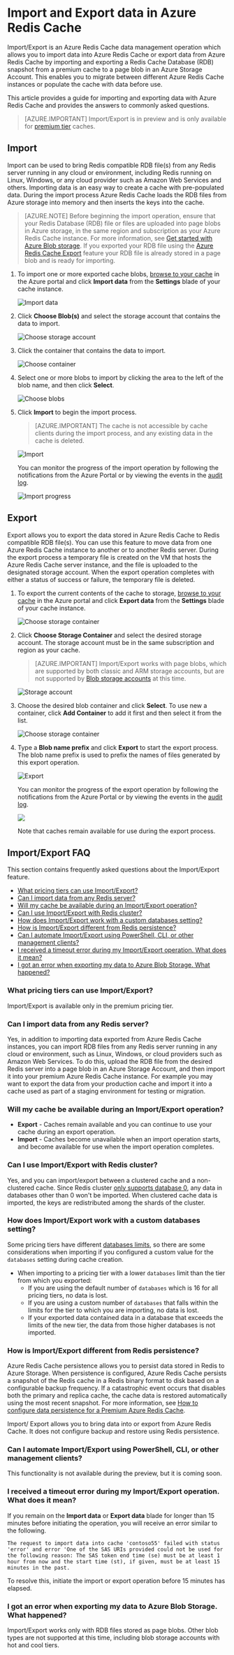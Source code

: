 <!-- not suitable for Mooncake -->

<properties 
	pageTitle="Import and Export data in Azure Redis Cache | Azure" 
	description="Learn how to import and export data to and from blob storage with your premium Azure Redis Cache instances" 
	services="redis-cache" 
	documentationCenter="" 
	authors="steved0x" 
	manager="douge" 
	editor=""/>

<tags
	ms.service="cache"
	ms.date="05/23/2016"
	wacn.date=""/>

# Import and Export data in Azure Redis Cache

Import/Export is an Azure Redis Cache data management operation which allows you to import data into Azure Redis Cache or export data from Azure Redis Cache by importing and exporting a Redis Cache Database (RDB) snapshot from a premium cache to a page blob in an Azure Storage Account. This enables you to migrate between different Azure Redis Cache instances or populate the cache with data before use.

This article provides a guide for importing and exporting data with Azure Redis Cache and provides the answers to commonly asked questions.

>[AZURE.IMPORTANT] Import/Export is in preview and is only available for [premium tier](/documentation/articles/cache-premium-tier-intro/) caches.

## Import

Import can be used to bring Redis compatible RDB file(s) from any Redis server running in any cloud or environment, including Redis running on Linux, Windows, or any cloud provider such as Amazon Web Services and others. Importing data is an easy way to create a cache with pre-populated data. During the import process Azure Redis Cache loads the RDB files from Azure storage into memory and then inserts the keys into the cache.

>[AZURE.NOTE] Before beginning the import operation, ensure that your Redis Database (RDB) file or files are uploaded into page blobs in Azure storage, in the same region and subscription as your Azure Redis Cache instance. For more information, see [Get started with Azure Blob storage](/documentation/articles/storage-dotnet-how-to-use-blobs/). If you exported your RDB file using the [Azure Redis Cache Export](#export) feature your RDB file is already stored in a page blob and is ready for importing.

1. To import one or more exported cache blobs, [browse to your cache](/documentation/articles/cache-configure/#configure-redis-cache-settings) in the Azure portal and click **Import data** from the **Settings** blade of your cache instance.

    ![Import data][cache-import-data]

2. Click **Choose Blob(s)** and select the storage account that contains the data to import.

    ![Choose storage account][cache-import-choose-storage-account]

3. Click the container that contains the data to import.

    ![Choose container][cache-import-choose-container]

4. Select one or more blobs to import by clicking the area to the left of the blob name, and then click **Select**.

    ![Choose blobs][cache-import-choose-blobs]

5. Click **Import** to begin the import process.

    >[AZURE.IMPORTANT] The cache is not accessible by cache clients during the import process, and any existing data in the cache is deleted.

    ![Import][cache-import-blobs]

    You can monitor the progress of the import operation by following the notifications from the Azure Portal or by viewing the events in the [audit log](/documentation/articles/cache-configure/#support-amp-troubleshooting-settings).

    ![Import progress][cache-import-data-import-complete] 


## Export

Export allows you to export the data stored in Azure Redis Cache to Redis compatible RDB file(s). You can use this feature to move data from one Azure Redis Cache instance to another or to another Redis server. During the export process a temporary file is created on the VM that hosts the Azure Redis Cache server instance, and the file is uploaded to the designated storage account. When the export operation completes with either a status of success or failure, the temporary file is deleted.

1. To export the current contents of the cache to storage, [browse to your cache](/documentation/articles/cache-configure/#configure-redis-cache-settings) in the Azure portal and click **Export data** from the **Settings** blade of your cache instance.

    ![Choose storage container][cache-export-data-choose-storage-container]

2. Click **Choose Storage Container** and select the desired storage account. The storage account must be in the same subscription and region as your cache.

    >[AZURE.IMPORTANT] Import/Export works with page blobs, which are supported by both classic and ARM storage accounts, but are not supported by [Blob storage accounts](/documentation/articles/storage-blob-storage-tiers/#blob-storage-accounts) at this time.

    ![Storage account][cache-export-data-choose-account]

3. Choose the desired blob container and click **Select**. To use new a container, click **Add Container** to add it first and then select it from the list.

    ![Choose storage container][cache-export-data-container]

4. Type a **Blob name prefix** and click **Export** to start the export process. The blob name prefix is used to prefix the names of files generated by this export operation.

    ![Export][cache-export-data]

    You can monitor the progress of the export operation by following the notifications from the Azure Portal or by viewing the events in the [audit log](/documentation/articles/cache-configure/#support-amp-troubleshooting-settings).

    ![][cache-export-data-export-complete]

    Note that caches remain available for use during the export process.


## Import/Export FAQ

This section contains frequently asked questions about the Import/Export feature.

-	[What pricing tiers can use Import/Export?](#what-pricing-tiers-can-use-importexport)
-	[Can I import data from any Redis server?](#can-i-import-data-from-any-redis-server)
-	[Will my cache be available during an Import/Export operation?](#will-my-cache-be-available-during-an-importexport-operation)
-	[Can I use Import/Export with Redis cluster?](#can-i-use-importexport-with-redis-cluster)
-	[How does Import/Export work with a custom databases setting?](#how-does-importexport-work-with-a-custom-databases-setting)
-	[How is Import/Export different from Redis persistence?](#how-is-importexport-different-from-redis-persistence)
-	[Can I automate Import/Export using PowerShell, CLI, or other management clients?](#can-i-automate-importexport-using-powershell-cli-or-other-management-clients)
-	[I received a timeout error during my Import/Export operation. What does it mean?](#i-received-a-timeout-error-during-my-importexport-operation.-what-does-it-mean)
-	[I got an error when exporting my data to Azure Blob Storage. What happened?](#i-got-an-error-when-exporting-my-data-to-azure-blob-storage.-what-happened)


### What pricing tiers can use Import/Export?

Import/Export is available only in the premium pricing tier.

### Can I import data from any Redis server?

Yes, in addition to importing data exported from Azure Redis Cache instances, you can import RDB files from any Redis server running in any cloud or environment, such as Linux, Windows, or cloud providers such as Amazon Web Services. To do this, upload the RDB file from the desired Redis server into a page blob in an Azure Storage Account, and then import it into your premium Azure Redis Cache instance. For example you may want to export the data from your production cache and import it into a cache used as part of a staging environment for testing or migration. 

### Will my cache be available during an Import/Export operation?

-	**Export** - Caches remain available and you can continue to use your cache during an export operation.
-	**Import** - Caches become unavailable when an import operation starts, and become available for use when the import operation completes.


### Can I use Import/Export with Redis cluster?

Yes, and you can import/export between a clustered cache and a non-clustered cache. Since Redis cluster [only supports database 0](/documentation/articles/cache-how-to-premium-clustering/#do-i-need-to-make-any-changes-to-my-client-application-to-use-clustering), any data in databases other than 0 won't be imported. When clustered cache data is imported, the keys are redistributed among the shards of the cluster. 

### How does Import/Export work with a custom databases setting?

Some pricing tiers have different [databases limits](/documentation/articles/cache-configure/#databases), so there are some considerations when importing if you configured a custom value for the `databases` setting during cache creation.

-	When importing to a pricing tier with a lower `databases` limit than the tier from which you exported:
	-	If you are using the default number of `databases` which is 16 for all pricing tiers, no data is lost.
	-	If you are using a custom number of `databases` that falls within the limits for the tier to which you are importing, no data is lost.
	-	If your exported data contained data in a database that exceeds the limits of the new tier, the data from those higher databases is not imported.

### How is Import/Export different from Redis persistence?

Azure Redis Cache persistence allows you to persist data stored in Redis to Azure Storage. When persistence is configured, Azure Redis Cache persists a snapshot of the Redis cache in a Redis binary format to disk based on a configurable backup frequency. If a catastrophic event occurs that disables both the primary and replica cache, the cache data is restored automatically using the most recent snapshot. For more information, see [How to configure data persistence for a Premium Azure Redis Cache](/documentation/articles/cache-how-to-premium-persistence/).

Import/ Export allows you to bring data into or export from Azure Redis Cache. It does not configure backup and restore using Redis persistence.


### Can I automate Import/Export using PowerShell, CLI, or other management clients?

This functionality is not available during the preview, but it is coming soon.

### I received a timeout error during my Import/Export operation. What does it mean?

If you remain on the **Import data** or **Export data** blade for longer than 15 minutes before initiating the operation, you will receive an error similar to the following.

    The request to import data into cache 'contoso55' failed with status 'error' and error 'One of the SAS URIs provided could not be used for the following reason: The SAS token end time (se) must be at least 1 hour from now and the start time (st), if given, must be at least 15 minutes in the past.

To resolve this, initiate the import or export operation before 15 minutes has elapsed.

### I got an error when exporting my data to Azure Blob Storage. What happened?

Import/Export works only with RDB files stored as page blobs. Other blob types are not supported at this time, including blob storage accounts with hot and cool tiers.

    

  
<!-- IMAGES -->
[cache-settings-import-export-menu]: ./media/cache-how-to-import-export-data/cache-settings-import-export-menu.png
[cache-export-data-choose-account]: ./media/cache-how-to-import-export-data/cache-export-data-choose-account.png
[cache-export-data-choose-storage-container]: ./media/cache-how-to-import-export-data/cache-export-data-choose-storage-container.png
[cache-export-data-container]: ./media/cache-how-to-import-export-data/cache-export-data-container.png
[cache-export-data-export-complete]: ./media/cache-how-to-import-export-data/cache-export-data-export-complete.png
[cache-export-data]: ./media/cache-how-to-import-export-data/cache-export-data.png
[cache-import-data]: ./media/cache-how-to-import-export-data/cache-import-data.png
[cache-import-choose-storage-account]: ./media/cache-how-to-import-export-data/cache-import-choose-storage-account.png
[cache-import-choose-container]: ./media/cache-how-to-import-export-data/cache-import-choose-container.png
[cache-import-choose-blobs]: ./media/cache-how-to-import-export-data/cache-import-choose-blobs.png
[cache-import-blobs]: ./media/cache-how-to-import-export-data/cache-import-blobs.png
[cache-import-data-import-complete]: ./media/cache-how-to-import-export-data/cache-import-data-import-complete.png








